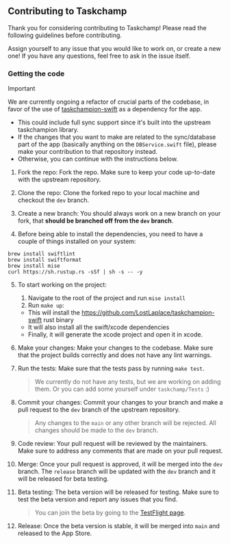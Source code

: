 ## Contributing to Taskchamp

Thank you for considering contributing to Taskchamp! Please read the following guidelines before contributing.

Assign yourself to any issue that you would like to work on, or create a new one! If you have any questions, feel free to ask in the issue itself.

### Getting the code

> [!IMPORTANT]
> We are currently ongoing a refactor of crucial parts of the codebase, in favor of the use of [taskchampion-swift](https://github.com/LostLaplace/taskchampion-swift) as a dependency for the app.
>
> - This could include full sync support since it's built into the upstream taskchampion library.
> - If the changes that you want to make are related to the sync/database part of the app (basically anything on the `DBService.swift` file), please make your contribution to that repository instead.
> - Otherwise, you can continue with the instructions below.

1. Fork the repo: Fork the repo. Make sure to keep your code up-to-date with the upstream repository.

2. Clone the repo: Clone the forked repo to your local machine and checkout the `dev` branch.

3. Create a new branch: You should always work on a new branch on your fork, that **should be branched off from the `dev` branch**.

4. Before being able to install the dependencies, you need to have a couple of things installed on your system:

```
brew install swiftlint
brew install swiftformat
brew install mise
curl https://sh.rustup.rs -sSf | sh -s -- -y
```

5. To start working on the project:

   1. Navigate to the root of the project and run `mise install`
   2. Run `make up`:

   - This will install the https://github.com/LostLaplace/taskchampion-swift rust binary
   - It will also install all the swift/xcode dependencies
   - Finally, it will generate the xcode project and open it in xcode.

6. Make your changes: Make your changes to the codebase. Make sure that the project builds correctly and does not have any lint warnings.

7. Run the tests: Make sure that the tests pass by running `make test`.

   > We currently do not have any tests, but we are working on adding them. Or you can add some yourself under `taskchamp/Tests` :)

8. Commit your changes: Commit your changes to your branch and make a pull request to the `dev` branch of the upstream repository.

   > Any changes to the `main` or any other branch will be rejected. All changes should be made to the `dev` branch.

9. Code review: Your pull request will be reviewed by the maintainers. Make sure to address any comments that are made on your pull request.

10. Merge: Once your pull request is approved, it will be merged into the `dev` branch. The `release` branch will be updated with the `dev` branch and it will be released for beta testing.

11. Beta testing: The beta version will be released for testing. Make sure to test the beta version and report any issues that you find.

    > You can join the beta by going to the [TestFlight page](https://testflight.apple.com/join/K4wrKrzg).

12. Release: Once the beta version is stable, it will be merged into `main` and released to the App Store.
